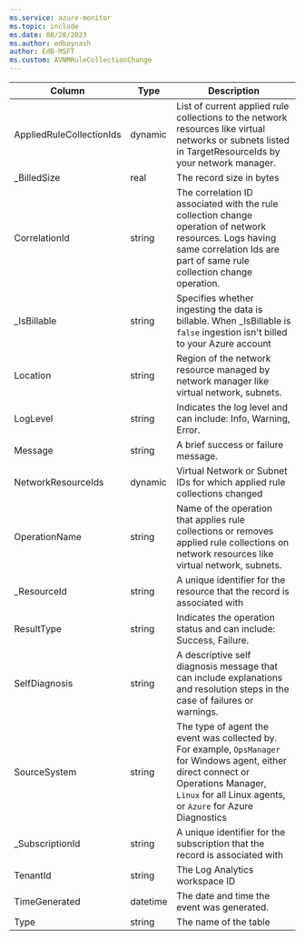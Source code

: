 ```yaml
---
ms.service: azure-monitor
ms.topic: include
ms.date: 08/28/2023
ms.author: edbaynash
author: EdB-MSFT
ms.custom: AVNMRuleCollectionChange
---
```



| Column | Type | Description |
|---|---|---|
| AppliedRuleCollectionIds | dynamic | List of current applied rule collections to the network resources like virtual networks or subnets listed in TargetResourceIds by your network manager. |
| _BilledSize | real | The record size in bytes |
| CorrelationId | string | The correlation ID associated with the rule collection change operation of network resources. Logs having same correlation Ids are part of same rule collection change operation. |
| _IsBillable | string | Specifies whether ingesting the data is billable. When _IsBillable is `false` ingestion isn't billed to your Azure account |
| Location | string | Region of the network resource managed by network manager like virtual network, subnets. |
| LogLevel | string | Indicates the log level and can include: Info, Warning, Error. |
| Message | string | A brief success or failure message. |
| NetworkResourceIds | dynamic | Virtual Network or Subnet IDs for which applied rule collections changed |
| OperationName | string |  Name of the operation that applies rule collections or removes applied rule collections on network resources like virtual network, subnets. |
| _ResourceId | string | A unique identifier for the resource that the record is associated with |
| ResultType | string | Indicates the operation status and can include: Success, Failure. |
| SelfDiagnosis | string | A descriptive self diagnosis message that can include explanations and resolution steps in the case of failures or warnings. |
| SourceSystem | string | The type of agent the event was collected by. For example, `OpsManager` for Windows agent, either direct connect or Operations Manager, `Linux` for all Linux agents, or `Azure` for Azure Diagnostics |
| _SubscriptionId | string | A unique identifier for the subscription that the record is associated with |
| TenantId | string | The Log Analytics workspace ID |
| TimeGenerated | datetime |  The date and time the event was generated. |
| Type | string | The name of the table |
